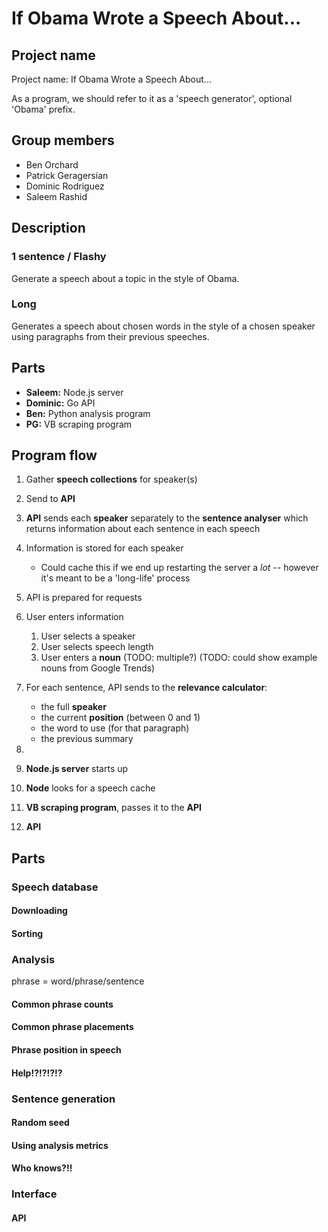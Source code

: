 If Obama Wrote a Speech About...
================================

Project name
------------

Project name: If Obama Wrote a Speech About...

As a program, we should refer to it as a 'speech generator', optional 'Obama'
prefix.


Group members
-------------

  * Ben Orchard
  * Patrick Geragersian
  * Dominic Rodriguez
  * Saleem Rashid


Description
-----------

### 1 sentence / Flashy

Generate a speech about a topic in the style of Obama.


### Long

Generates a speech about chosen words in the style of a chosen speaker using
paragraphs from their previous speeches.


Parts
-----

  * **Saleem:** Node.js server
  * **Dominic:** Go API
  * **Ben:** Python analysis program
  * **PG:** VB scraping program


Program flow
------------

  1. Gather **speech collections** for speaker(s)
  2. Send to **API**
  3. **API** sends each **speaker** separately to the **sentence analyser**
     which returns information about each sentence in each speech
  4. Information is stored for each speaker
       * Could cache this if we end up restarting the server a *lot* -- however
         it's meant to be a 'long-life' process
  5. API is prepared for requests
  6. User enters information
       1. User selects a speaker
       2. User selects speech length
       3. User enters a **noun** (TODO: multiple?) (TODO: could show example
          nouns from Google Trends)
  7. For each sentence, API sends to the **relevance calculator**:
       * the full **speaker**
       * the current **position** (between 0 and 1)
       * the word to use (for that paragraph)
       * the previous summary
  8.

  1. **Node.js server** starts up
  2. **Node** looks for a speech cache
  3. **VB scraping program**, passes it to the **API**
  3. **API** 


Parts
-----

### Speech database

####


#### Downloading
#### Sorting
### Analysis

phrase = word/phrase/sentence




#### Common phrase counts
#### Common phrase placements
#### Phrase position in speech
#### Help!?!?!?!?
### Sentence generation
#### Random seed
#### Using analysis metrics
#### Who knows?!!
### Interface
#### API
